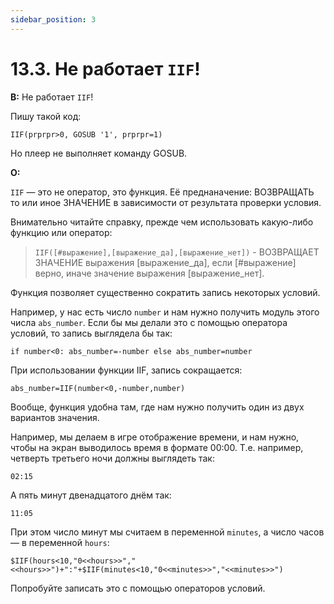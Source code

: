 ```yaml
---
sidebar_position: 3
---
```


# 13.3. Не работает `IIF`!
<!-- [:faq_13_03] -->

**В:** Не работает `IIF`!

Пишу такой код:
```qsp
IIF(prprpr>0, GOSUB '1', prprpr=1)
```
Но плеер не выполняет команду GOSUB.

**О:**

`IIF` — это не оператор, это функция. Её преднаначение: ВОЗВРАЩАТЬ то или иное ЗНАЧЕНИЕ в зависимости от результата проверки условия.

Внимательно читайте справку, прежде чем использовать какую-либо функцию или оператор:

> `IIF([#выражение],[выражение_да],[выражение_нет])` - ВОЗВРАЩАЕТ ЗНАЧЕНИЕ выражения [выражение_да], если [#выражение] верно, иначе значение выражения [выражение_нет].

Функция позволяет существенно сократить запись некоторых условий.

Например, у нас есть число `number` и нам нужно получить модуль этого числа `abs_number`. Если бы мы делали это с помощью оператора условий, то запись выглядела бы так:
```qsp
if number<0: abs_number=-number else abs_number=number
```
При использовании функции IIF, запись сокращается:
```qsp
abs_number=IIF(number<0,-number,number)
```
Вообще, функция удобна там, где нам нужно получить один из двух вариантов значения.

Например, мы делаем в игре отображение времени, и нам нужно, чтобы на экран выводилось время в формате 00:00. Т.е. например, четверть третьего ночи должны выглядеть так:
```
02:15
```
А пять минут двенадцатого днём так:
```
11:05
```
При этом число минут мы считаем в переменной `minutes`, а число часов — в переменной `hours`:
```qsp
$IIF(hours<10,"0<<hours>>","<<hours>>")+":"+$IIF(minutes<10,"0<<minutes>>","<<minutes>>")
```
Попробуйте записать это с помощью операторов условий.
